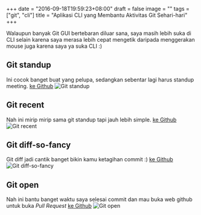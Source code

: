 +++
date = "2016-09-18T19:59:23+08:00"
draft = false
image = ""
tags = ["git", "cli"]
title = "Aplikasi CLI yang Membantu Aktivitas Git Sehari-hari"
+++

Walaupun banyak Git GUI bertebaran diluar sana, saya masih lebih suka di CLI selain karena saya merasa lebih cepat mengetik daripada menggerakan mouse juga karena saya ya suka CLI :)
<!--more-->

## Git standup
Ini cocok banget buat yang pelupa, sedangkan sebentar lagi harus standup meeting. 
[ke Github](https://github.com/kamranahmedse/git-standup)
![Git standup](http://i.giphy.com/3o6ZtisGNR7VfV0gOQ.gif)

## Git recent
Nah ini mirip mirip sama git standup tapi jauh lebih simple.
[ke Github](https://github.com/paulirish/git-recent)
![Git recent](http://i.giphy.com/26ufagdcptP38edws.gif)

## Git diff-so-fancy
Git diff jadi cantik banget bikin kamu ketagihan commit :)
[ke Github](https://github.com/so-fancy/diff-so-fancy)
![Git diff-so-fancy](http://i.giphy.com/26ufjQNLRNVXP8EcE.gif)

## Git open
Nah ini bantu banget waktu saya selesai commit dan mau buka web github untuk buka *Pull Request*
[ke Github](https://github.com/paulirish/git-open)
![Git open](http://i.giphy.com/26ufph4MldbmU1hfy.gif)

